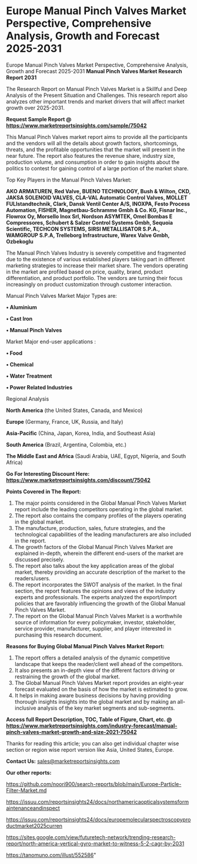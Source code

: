 # Europe Manual Pinch Valves Market Perspective, Comprehensive Analysis, Growth and Forecast 2025-2031
 Europe Manual Pinch Valves Market Perspective, Comprehensive Analysis, Growth and Forecast 2025-2031
<strong>Manual Pinch Valves Market Research Report 2031</strong>

The Research Report on Manual Pinch Valves Market is a Skillful and Deep Analysis of the Present Situation and Challenges. This research report also analyzes other important trends and market drivers that will affect market growth over 2025-2031.

<strong>Request Sample Report @ <a href=https://www.marketreportsinsights.com/sample/75042>https://www.marketreportsinsights.com/sample/75042</a></strong>

This Manual Pinch Valves market report aims to provide all the participants and the vendors will all the details about growth factors, shortcomings, threats, and the profitable opportunities that the market will present in the near future. The report also features the revenue share, industry size, production volume, and consumption in order to gain insights about the politics to contest for gaining control of a large portion of the market share.

Top Key Players in the Manual Pinch Valves Market:

<strong>AKO ARMATUREN, Red Valve, BUENO TECHNOLOGY, Bush & Wilton, CKD, JAKSA SOLENOID VALVES, CLA-VAL Automatic Control Valves, MOLLET FULlstandtechnik, Clark, Dansk Ventil Center A/S, INOXPA, Festo Process Automation, FISHER, Magnetbau-Schramme Gmbh & Co. KG, Fisnar Inc., Flowrox Oy, Morsello Inox Srl, Nordson ASYMTEK, Omel Bombas E Compressores, Schubert & Salzer Control Systems Gmbh, Sequoia Scientific, TECHCON SYSTEMS, SIRSI METALLISATOR S.P.A., WAMGROUP S.P.A, Trelleborg Infrastructure, Warex Valve Gmbh, Ozbekoglu</strong>

The Manual Pinch Valves Industry is severely competitive and fragmented due to the existence of various established players taking part in different marketing strategies to increase their market share. The vendors operating in the market are profiled based on price, quality, brand, product differentiation, and product portfolio. The vendors are turning their focus increasingly on product customization through customer interaction.

Manual Pinch Valves Market Major Types are:

<strong>• Aluminium

• Cast Iron

• Manual Pinch Valves</strong>

Market Major end-user applications :

<strong>• Food

• Chemical

• Water Treatment

• Power Related Industries</strong>

Regional Analysis

</u><strong><b>North America</b></strong> (the United States, Canada, and Mexico)

<strong><b>Europe </b></strong>(Germany, France, UK, Russia, and Italy)

<strong><b>Asia-Pacific</b></strong> (China, Japan, Korea, India, and Southeast Asia)

<strong><b>South America</b></strong> (Brazil, Argentina, Colombia, etc.)

<strong><b>The Middle East and Africa</b></strong> (Saudi Arabia, UAE, Egypt, Nigeria, and South Africa)

<strong>Go For Interesting Discount Here: <a href=https://www.marketreportsinsights.com/discount/75042>https://www.marketreportsinsights.com/discount/75042</a></strong>

<strong>Points Covered in The Report:</strong>
<ol>
  <li>The major points considered in the Global Manual Pinch Valves Market report include the leading competitors operating in the global market.</li>
  <li>The report also contains the company profiles of the players operating in the global market.</li>
  <li>The manufacture, production, sales, future strategies, and the technological capabilities of the leading manufacturers are also included in the report.</li>
  <li>The growth factors of the Global Manual Pinch Valves Market are explained in-depth, wherein the different end-users of the market are discussed precisely.</li>
  <li>The report also talks about the key application areas of the global market, thereby providing an accurate description of the market to the readers/users.</li>
  <li>The report incorporates the SWOT analysis of the market. In the final section, the report features the opinions and views of the industry experts and professionals. The experts analyzed the export/import policies that are favorably influencing the growth of the Global Manual Pinch Valves Market.</li>
  <li>The report on the Global Manual Pinch Valves Market is a worthwhile source of information for every policymaker, investor, stakeholder, service provider, manufacturer, supplier, and player interested in purchasing this research document.</li>
</ol>
<strong>Reasons for Buying Global Manual Pinch Valves Market Report:</strong>

<ol>
  <li>The report offers a detailed analysis of the dynamic competitive landscape that keeps the reader/client well ahead of the competitors.</li>
  <li>It also presents an in-depth view of the different factors driving or restraining the growth of the global market.</li>
  <li>The Global Manual Pinch Valves Market report provides an eight-year forecast evaluated on the basis of how the market is estimated to grow.</li>
  <li>It helps in making aware business decisions by having providing thorough insights insights into the global market and by making an all-inclusive analysis of the key market segments and sub-segments.</li>
</ol>
<strong>Access full Report Description, TOC, Table of Figure, Chart, etc. @ <a href=https://www.marketreportsinsights.com/industry-forecast/manual-pinch-valves-market-growth-and-size-2021-75042>https://www.marketreportsinsights.com/industry-forecast/manual-pinch-valves-market-growth-and-size-2021-75042</a></strong>


Thanks for reading this article; you can also get individual chapter wise section or region wise report version like Asia, United States, Europe.

<strong>Contact Us:</strong>
sales@marketreportsinsights.com

<strong>Our other reports:</strong>

<a href=https://github.com/noori900/search-reports/blob/main/Europe-Particle-Filter-Market.md>https://github.com/noori900/search-reports/blob/main/Europe-Particle-Filter-Market.md</a>

<a href=https://issuu.com/reportsinsights24/docs/northamericaopticalsystemsformaintenanceandinspect>https://issuu.com/reportsinsights24/docs/northamericaopticalsystemsformaintenanceandinspect</a>

<a href=https://issuu.com/reportsinsights24/docs/europemolecularspectroscopyproductmarket2025curren>https://issuu.com/reportsinsights24/docs/europemolecularspectroscopyproductmarket2025curren</a>

<a href=https://sites.google.com/view/futuretech-network/trending-research-report/north-america-vertical-gyro-market-to-witness-5-2-cagr-by-2031>https://sites.google.com/view/futuretech-network/trending-research-report/north-america-vertical-gyro-market-to-witness-5-2-cagr-by-2031</a>

<a href=https://tanomuno.com/illust/552586>https://tanomuno.com/illust/552586</a>"
